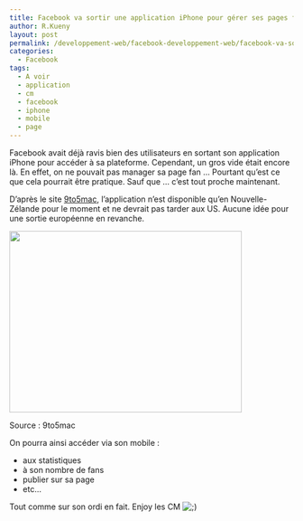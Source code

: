 ```yaml
---
title: Facebook va sortir une application iPhone pour gérer ses pages fans
author: R.Kueny
layout: post
permalink: /developpement-web/facebook-developpement-web/facebook-va-sortir-une-application-iphone-pour-gerer-ses-pages-fans
categories:
  - Facebook
tags:
  - A voir
  - application
  - cm
  - facebook
  - iphone
  - mobile
  - page
---
```

Facebook avait déjà ravis bien des utilisateurs en sortant son application iPhone pour accéder à sa plateforme. Cependant, un gros vide était encore là. En effet, on ne pouvait pas manager sa page fan &#8230; Pourtant qu&rsquo;est ce que cela pourrait être pratique. Sauf que &#8230; c&rsquo;est tout proche maintenant.

D&rsquo;après le site <a title="9to5mac" href="http://9to5mac.com/2012/05/16/facebook-rolling-out-new-pages-manager-app-for-iphone/#more-172226" target="_blank">9to5mac</a>, l&rsquo;application n&rsquo;est disponible qu&rsquo;en Nouvelle-Zélande pour le moment et ne devrait pas tarder aux US. Aucune idée pour une sortie européenne en revanche.

<div id="attachment_1559" style="width: 422px" class="wp-caption aligncenter">
  <a href="http://rkueny.fr/wp-content/uploads/2012/05/atcpudbcqamvgrh.jpg" rel="lightbox[1558]"><img class=" wp-image-1559" title="Pages manager" src="http://rkueny.fr/wp-content/uploads/2012/05/atcpudbcqamvgrh.jpg" alt="" width="412" height="321" /></a>
  
  <p class="wp-caption-text">
    Source : 9to5mac
  </p>
</div>

On pourra ainsi accéder via son mobile :

  * aux statistiques
  * à son nombre de fans
  * publier sur sa page
  * etc&#8230;

Tout comme sur son ordi en fait. Enjoy les CM <img src="http://rkueny.fr/wp-includes/images/smilies/icon_wink.gif" alt=";)" class="wp-smiley" />